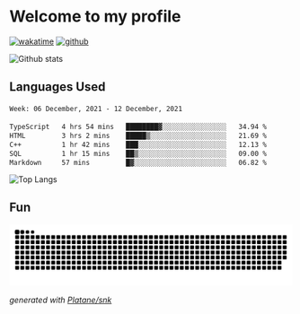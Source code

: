 # Welcome to my profile

[![wakatime](https://wakatime.com/badge/user/82c377cd-a54c-404c-b7df-177b313ca539.svg)](https://wakatime.com/@82c377cd-a54c-404c-b7df-177b313ca539)
[![github](https://img.shields.io/github/followers/xinthose?logo=github&style=plastic)](https://github.com/alanhamlett?tab=followers)

![Github stats](https://github-readme-stats.vercel.app/api?username=xinthose&show_icons=true&theme=radical&count_private=true)

## Languages Used

<!--START_SECTION:waka-->
```text
Week: 06 December, 2021 - 12 December, 2021

TypeScript   4 hrs 54 mins   ████████▓░░░░░░░░░░░░░░░░   34.94 % 
HTML         3 hrs 2 mins    █████▒░░░░░░░░░░░░░░░░░░░   21.69 % 
C++          1 hr 42 mins    ███░░░░░░░░░░░░░░░░░░░░░░   12.13 % 
SQL          1 hr 15 mins    ██▒░░░░░░░░░░░░░░░░░░░░░░   09.00 % 
Markdown     57 mins         █▓░░░░░░░░░░░░░░░░░░░░░░░   06.82 % 
```
<!--END_SECTION:waka-->

![Top Langs](https://github-readme-stats.vercel.app/api/top-langs/?username=xinthose)

## Fun
![github contribution grid snake animation](https://raw.githubusercontent.com/xinthose/xinthose/output/github-contribution-grid-snake.svg)

_generated with [Platane/snk](https://github.com/Platane/snk)_
